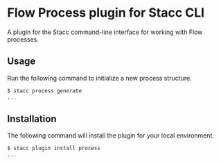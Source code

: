 # Flow Process plugin for Stacc CLI

A plugin for the Stacc command-line interface for working with Flow processes.

## Usage

Run the following command to initialize a new process structure.

```sh
$ stacc process generate
...
```

## Installation

The following command will install the plugin for your local environment.

```sh
$ stacc plugin install process
...
```
